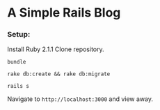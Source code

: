 # A Simple Rails Blog

### Setup:
Install Ruby 2.1.1
Clone repository.

`bundle`

`rake db:create && rake db:migrate`

`rails s`

Navigate to `http://localhost:3000` and view away.


